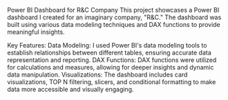 Power BI Dashboard for R&C Company
This project showcases a Power BI dashboard I created for an imaginary company, "R&C." The dashboard was built using various data modeling techniques and DAX functions to provide meaningful insights.

Key Features:
Data Modeling: I used Power BI's data modeling tools to establish relationships between different tables, ensuring accurate data representation and reporting.
DAX Functions: DAX functions were utilized for calculations and measures, allowing for deeper insights and dynamic data manipulation.
Visualizations: The dashboard includes card visualizations, TOP N filtering, slicers, and conditional formatting to make data more accessible and visually engaging.
